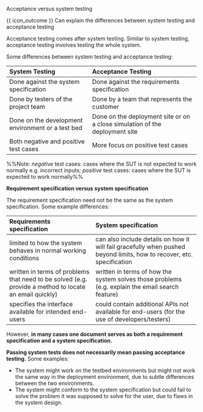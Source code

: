 <span id="title">Acceptance versus system testing</span>

<span id="prereqs"></span>

<span id="outcomes">{{ icon_outcome }} Can explain the differences between system testing and acceptance testing</span>

<div id="body">

Acceptance testing comes after system testing. Similar to system testing, acceptance testing involves testing the whole system.

Some differences between system testing and acceptance testing:

| System Testing | Acceptance Testing |
| :------------- | :----------------- |
| Done against the system specification | Done against the requirements specification |
| Done by testers of the project team | Done by a team that represents the customer |
| Done on the development environment or a test bed | Done on the deployment site or on a close simulation of the deployment site |
| Both negative and positive test cases | More focus on positive test cases |

%%Note: _negative_ test cases: cases where the SUT is not expected to work normally e.g. incorrect inputs; _positive_ test cases: cases where the SUT is expected to work normally%%

<box>

**Requirement specification versus system specification**

The requirement specification need not be the same as the system specification. Some example differences:

| Requirements specification | System specification |
| :------------------------- | :------------------- |
| limited to how the system behaves in normal working conditions | can also include details on how it will fail gracefully when pushed beyond limits, how to recover, etc. specification
| written in terms of problems that need to be solved (e.g. provide a method to locate an email quickly)| written in terms of how the system solves those problems (e.g. explain the email search feature) |
| specifies the interface available for intended end-users | could contain additional APIs not available for end-users (for the use of developers/testers) |

However, **in many cases one document serves as both a requirement specification and a system specification.**

</box>

**Passing system tests does not necessarily mean passing acceptance testing.** Some examples:
* The system might work on the testbed environments but might not work the same way in the deployment environment, due to subtle differences between the two environments.
* The system might conform to the system specification but could fail to solve the problem it was supposed to solve for the user, due to flaws in the system design.


</div>

<div id="extras">

<include src="exercises.md" />

</div>
